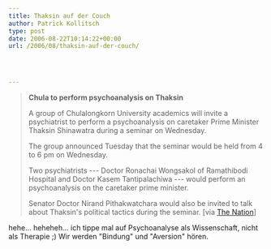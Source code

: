```yaml
---
title: Thaksin auf der Couch
author: Patrick Kollitsch
type: post
date: 2006-08-22T10:14:22+00:00
url: /2006/08/thaksin-auf-der-couch/




---
```


  


> **Chula to perform psychoanalysis on Thaksin**
> 
> A group of Chulalongkorn University academics will invite a psychiatrist to perform a psychoanalysis on caretaker Prime Minister Thaksin Shinawatra during a seminar on Wednesday.
> 
> The group announced Tuesday that the seminar would be held from 4 to 6 pm on Wednesday.
> 
> Two psychiatrists --- Doctor Ronachai Wongsakol of Ramathibodi Hospital and Doctor Kasem Tantipalachiwa --- would perform an psychoanalysis on the caretaker prime minister.
> 
> Senator Doctor Nirand Pithakwatchara would also be invited to talk about Thaksin's political tactics during the seminar. [via [The Nation][1]]

hehe... heheheh... ich tippe mal auf Psychoanalyse als Wissenschaft, nicht als Therapie ;) Wir werden "Bindung" und "Aversion" hören.

 [1]: http://www.nationmultimedia.com/breakingnews/read.php?newsid=30011700
